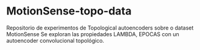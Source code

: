 # MotionSense-topo-data
Repositorio de experimentos de Topological autoencoders sobre o dataset MotionSense
Se exploran las propiedades LAMBDA, EPOCAS con un autoencoder convolucional topológico.
